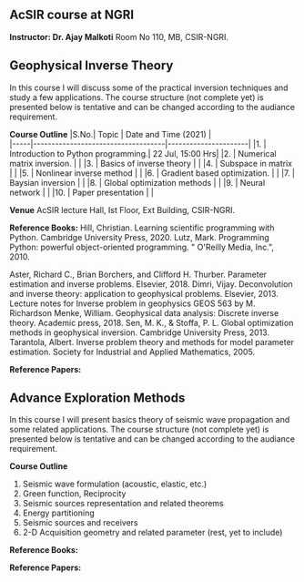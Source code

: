 ## AcSIR course at NGRI
**Instructor: Dr. Ajay Malkoti**
Room No 110, MB, CSIR-NGRI.



## Geophysical Inverse Theory  
In this course I will discuss some of the practical inversion techniques and study a few applications. 
The course structure (not complete yet) is presented below is tentative and can be changed according to the audiance requirement. 

**Course Outline**
|S.No.|           Topic                    | Date and Time (2021) |  
|-----|------------------------------------|----------------------|
|1.   | Introduction to Python programming.| 22 Jul,  15:00 Hrs|
|2.   | Numerical matrix inversion.  |	|
|3.   | Basics of inverse theory		 |	| 
|4.   | Subspace in matrix					 |	|
|5.   | Nonlinear inverse method		 |	|
|6.   | Gradient based optimization. |	|
|7.   | Baysian inversion					   |	|
|8.   | Global optimization methods  |	|
|9.   | Neural network						   |	|
|10.  | Paper presentation 				   |	|


**Venue**
 AcSIR lecture Hall, Ist Floor, 
 Ext Building, CSIR-NGRI. 
 

**Reference Books:**
Hill, Christian. Learning scientific programming with Python. Cambridge University Press, 2020.
Lutz, Mark. Programming Python: powerful object-oriented programming. " O'Reilly Media, Inc.", 2010.


Aster, Richard C., Brian Borchers, and Clifford H. Thurber. Parameter estimation and inverse problems. Elsevier, 2018.
Dimri, Vijay. Deconvolution and inverse theory: application to geophysical problems. Elsevier, 2013.
Lecture notes for Inverse problem in geophysics GEOS 563 by M. Richardson
Menke, William. Geophysical data analysis: Discrete inverse theory. Academic press, 2018.
Sen, M. K., & Stoffa, P. L. Global optimization methods in geophysical inversion. Cambridge University Press, 2013.
Tarantola, Albert. Inverse problem theory and methods for model parameter estimation. Society for Industrial and Applied Mathematics, 2005.

**Reference Papers:**



## Advance Exploration Methods  
In this course I will present basics theory of seismic wave propagation and some related applications. 
The course structure (not complete yet) is presented below is tentative and can be changed according to the audiance requirement. 

**Course Outline**
1. Seismic wave formulation (acoustic, elastic, etc.) 
2. Green function, Reciprocity
3. Seismic sources representation and related theorems
4. Energy partitioning 
5. Seismic sources and receivers 
6. 2-D Acquisition geometry and related parameter
(rest, yet to include)

**Reference Books:**

**Reference Papers:**





